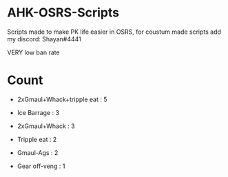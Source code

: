 # AHK-OSRS-Scripts

Scripts made to make PK life easier in OSRS, for coustum made scripts add my discord: Shayan#4441

VERY low ban rate



# Count

* 2xGmaul+Whack+tripple eat : 5

* Ice Barrage : 3

* 2xGmaul+Whack : 3

* Tripple eat : 2

* Gmaul-Ags : 2

* Gear off-veng : 1













